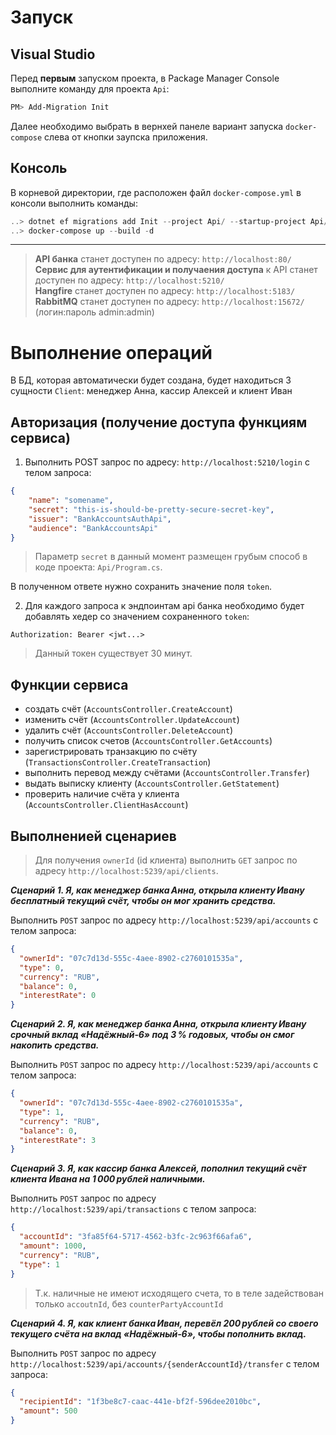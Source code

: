 ﻿# Запуск
## Visual Studio
Перед **первым** запуском проекта, в Package Manager Console выполните команду для проекта `Api`:
```powershell
PM> Add-Migration Init
```

Далее необходимо выбрать в вернхей панеле вариант запуска `docker-compose` слева от кнопки заупска приложения.

## Консоль
В корневой директории, где расположен файл `docker-compose.yml` в консоли выполнить команды:
```powershell
..> dotnet ef migrations add Init --project Api/ --startup-project Api/Api.csproj
..> docker-compose up --build -d
```
___
> **API банка** станет доступен по адресу: `http://localhost:80/`\
> **Сервис для аутентификации и получаения доступа** к API станет доступен по адресу: `http://localhost:5210/`\
> **Hangfire** станет доступен по адресу: `http://localhost:5183/`\
> **RabbitMQ** станет доступен по адресу: `http://localhost:15672/` (логин:пароль admin:admin)

# Выполнение операций
В БД, которая автоматически будет создана, будет находиться 3 сущности `Client`: менеджер Анна, кассир Алексей и клиент Иван

## Авторизация (получение доступа функциям сервиса)

1. Выполнить POST запрос по адресу: `http://localhost:5210/login` с телом запроса:
```json
{
    "name": "somename",
    "secret": "this-is-should-be-pretty-secure-secret-key",
    "issuer": "BankAccountsAuthApi",
    "audience": "BankAccountsApi"
}
```
> Параметр `secret` в данный момент размещен грубым способ в коде проекта: `Api/Program.cs`.

В полученном ответе нужно сохранить значение поля `token`.

2. Для каждого запроса к эндпоинтам api банка необходимо будет добавлять хедер со значением сохраненного `token`:

```
Authorization: Bearer <jwt...>
```

> Данный токен существует 30 минут.

## Функции сервиса
- создать счёт (`AccountsController.CreateAccount`)
- изменить счёт (`AccountsController.UpdateAccount`)
- удалить счёт (`AccountsController.DeleteAccount`)
- получить список счетов (`AccountsController.GetAccounts`)
- зарегистрировать транзакцию по счёту (`TransactionsController.CreateTransaction`)
- выполнить перевод между счётами (`AccountsController.Transfer`)
- выдать выписку клиенту (`AccountsController.GetStatement`)
- проверить наличие счёта у клиента (`AccountsController.ClientHasAccount`)

## Выполненией сценариев
> Для получения `ownerId` (id клиента) выполнить `GET` запрос по адресу `http://localhost:5239/api/clients`.

***Сценарий 1. Я, как менеджер банка Анна, открыла клиенту Ивану бесплатный текущий счёт, чтобы он мог хранить средства.***

Выполнить `POST` запрос по адресу `http://localhost:5239/api/accounts` с телом запроса:
```json
{
  "ownerId": "07c7d13d-555c-4aee-8902-c2760101535a",
  "type": 0,
  "currency": "RUB",
  "balance": 0,
  "interestRate": 0
}
```

***Сценарий 2. Я, как менеджер банка Анна, открыла клиенту Ивану срочный вклад «Надёжный‑6» под 3 % годовых, чтобы он смог накопить средства.***

Выполнить `POST` запрос по адресу `http://localhost:5239/api/accounts` с телом запроса:
```json
{
  "ownerId": "07c7d13d-555c-4aee-8902-c2760101535a",
  "type": 1,
  "currency": "RUB",
  "balance": 0,
  "interestRate": 3
}
```

***Сценарий 3. Я, как кассир банка Алексей, пополнил текущий счёт клиента Ивана на 1 000 рублей наличными.***

Выполнить `POST` запрос по адресу `http://localhost:5239/api/transactions` с телом запроса:
```json
{
  "accountId": "3fa85f64-5717-4562-b3fc-2c963f66afa6",
  "amount": 1000,
  "currency": "RUB",
  "type": 1
}
```
> Т.к. наличные не имеют исходящего счета, то в теле задействован только `accoutnId`, без `counterPartyAccountId`

***Сценарий 4. Я, как клиент банка Иван, перевёл 200 рублей со своего текущего счёта на вклад «Надёжный‑6», чтобы пополнить вклад.***

Выполнить `POST` запрос по адресу `http://localhost:5239/api/accounts/{senderAccountId}/transfer` с телом запроса:
```json
{
  "recipientId": "1f3be8c7-caac-441e-bf2f-596dee2010bc",
  "amount": 500
}
```